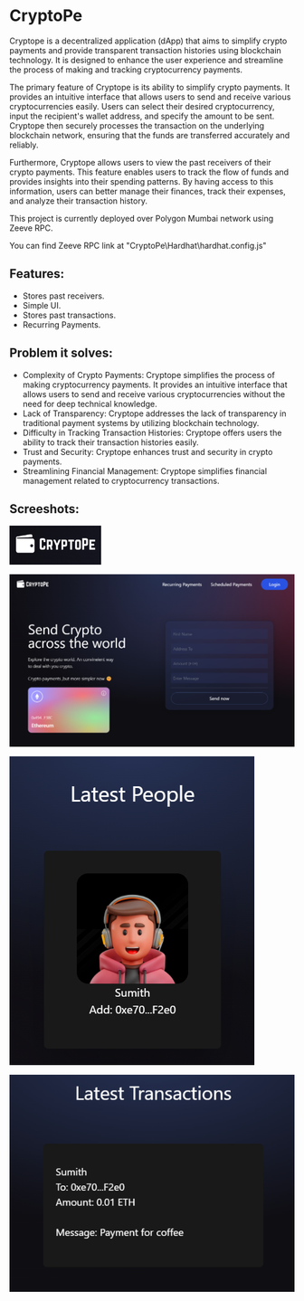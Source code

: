 
# CryptoPe

Cryptope is a decentralized application (dApp) that aims to simplify crypto payments and provide transparent transaction histories using blockchain technology. It is designed to enhance the user experience and streamline the process of making and tracking cryptocurrency payments.

The primary feature of Cryptope is its ability to simplify crypto payments. It provides an intuitive interface that allows users to send and receive various cryptocurrencies easily. Users can select their desired cryptocurrency, input the recipient's wallet address, and specify the amount to be sent. Cryptope then securely processes the transaction on the underlying blockchain network, ensuring that the funds are transferred accurately and reliably.

Furthermore, Cryptope allows users to view the past receivers of their crypto payments. This feature enables users to track the flow of funds and provides insights into their spending patterns. By having access to this information, users can better manage their finances, track their expenses, and analyze their transaction history.

This project is currently deployed over Polygon Mumbai network using Zeeve RPC.

You can find Zeeve RPC link at "CryptoPe\Hardhat\hardhat.config.js"

Features:
-
- Stores past receivers.
- Simple UI.
- Stores past transactions.
- Recurring Payments.

Problem it solves:
-
- Complexity of Crypto Payments: Cryptope simplifies the process of making cryptocurrency payments. It provides an intuitive interface that allows users to send and receive various cryptocurrencies without the need for deep technical knowledge. 
- Lack of Transparency: Cryptope addresses the lack of transparency in traditional payment systems by utilizing blockchain technology. 
- Difficulty in Tracking Transaction Histories: Cryptope offers users the ability to track their transaction histories easily.
- Trust and Security: Cryptope enhances trust and security in crypto payments.
- Streamlining Financial Management: Cryptope simplifies financial management related to cryptocurrency transactions. 


Screeshots:
-
![App Screenshot](https://github.com/sumithprabhu/CryptoPe/blob/main/client/images/Screenshot%202023-05-15%20182134.png?raw=true)

![App Screenshot](https://github.com/sumithprabhu/CryptoPe/blob/main/client/images/Screenshot%202023-05-15%20182111.png?raw=true)

![App Screenshot](https://github.com/sumithprabhu/CryptoPe/blob/main/client/images/Screenshot%202023-05-15%20182120.png?raw=true)

![App Screenshot](https://github.com/sumithprabhu/CryptoPe/blob/main/client/images/Screenshot%202023-05-15%20182127.png?raw=true)
